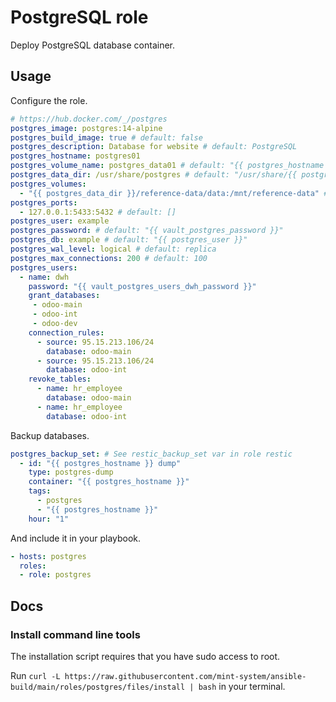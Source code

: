 # PostgreSQL role

Deploy PostgreSQL database container.

## Usage

Configure the role.

```yml
# https://hub.docker.com/_/postgres
postgres_image: postgres:14-alpine
postgres_build_image: true # default: false
postgres_description: Database for website # default: PostgreSQL
postgres_hostname: postgres01
postgres_volume_name: postgres_data01 # default: "{{ postgres_hostname }}"
postgres_data_dir: /usr/share/postgres # default: "/usr/share/{{ postgres_hostname }}"
postgres_volumes:
  - "{{ postgres_data_dir }}/reference-data/data:/mnt/reference-data" # default: "{{ postgres_volume_name }}:/var/lib/postgresql/data"
postgres_ports:
  - 127.0.0.1:5433:5432 # default: []
postgres_user: example
postgres_password: # default: "{{ vault_postgres_password }}"
postgres_db: example # default: "{{ postgres_user }}"
postgres_wal_level: logical # default: replica
postgres_max_connections: 200 # default: 100
postgres_users:
  - name: dwh
    password: "{{ vault_postgres_users_dwh_password }}"
    grant_databases:
     - odoo-main
     - odoo-int
     - odoo-dev
    connection_rules:
      - source: 95.15.213.106/24
        database: odoo-main
      - source: 95.15.213.106/24
        database: odoo-int
    revoke_tables:
      - name: hr_employee
        database: odoo-main
      - name: hr_employee
        database: odoo-int
```

Backup databases.

```yml
postgres_backup_set: # See restic_backup_set var in role restic
  - id: "{{ postgres_hostname }} dump"
    type: postgres-dump
    container: "{{ postgres_hostname }}"
    tags:
      - postgres
      - "{{ postgres_hostname }}"
    hour: "1"
```

And include it in your playbook.

```yml
- hosts: postgres
  roles:
  - role: postgres
```

## Docs

### Install command line tools

The installation script requires that you have sudo access to root.

Run `curl -L https://raw.githubusercontent.com/mint-system/ansible-build/main/roles/postgres/files/install | bash` in your terminal.
